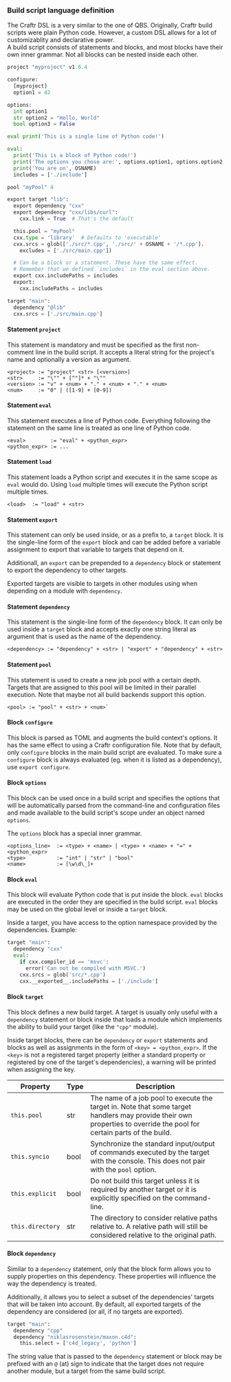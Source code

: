 
### Build script language definition

The Craftr DSL is a very similar to the one of QBS. Originally, Craftr build
scripts were plain Python code. However, a custom DSL allows for a lot of
customizablity and declarative power.  
A build script consists of statements and blocks, and most blocks have their
own inner grammar. Not all blocks can be nested inside each other.

```python
project "myproject" v1.6.4

configure:
  [myproject]
  option1 = 42

options:
  int option1
  str option2 = "Hello, World"
  bool option3 = False

eval print('This is a single line of Python code!')

eval:
  print('This is a block of Python code!')
  print('The options you chose are:', options.option1, options.option2, options.option3)
  print('You are on', OSNAME)
  includes = ['./include']

pool "myPool" 4

export target "lib":
  export dependency "cxx"
  export dependency "cxx/libs/curl":
    cxx.link = True  # That's the default

  this.pool = "myPool"
  cxx.type = 'library'  # Defaults to 'executable'
  cxx.srcs = glob(['./src/*.cpp', './src/' + OSNAME + '/*.cpp'].
    excludes = ['./src/main.cpp'])

  # Can be a block or a statement. These have the same effect.
  # Remember that we defined `includes` in the eval section above.
  export cxx.includePaths = includes
  export:
    cxx.includePaths = includes

target "main":
  dependency "@lib"
  cxx.srcs = ['./src/main.cpp']
```

#### Statement `project`

This statement is mandatory and must be specified as the first non-comment
line in the build script. It accepts a literal string for the project's name
and optionally a version as argument.

    <project> := "project" <str> [<version>]
    <str>     := "\"" + [^"]* + "\""
    <version> := "v" + <num> + "." + <num> + "." + <num>
    <num>     := "0" | ([1-9] + [0-9])

#### Statement `eval`

This statement executes a line of Python code. Everything following the
statement on the same line is treated as one line of Python code.

    <eval>        := "eval" + <python_expr>
    <python_expr> := ...

#### Statement `load`

This statement loads a Python script and executes it in the same scope as
`eval` would do. Using `load` multiple times will execute the Python script
multiple times.

    <load>  := "load" + <str>

#### Statement `export`

This statement can only be used inside, or as a prefix to, a `target` block.
It is the single-line form of the `export` block and can be added before a
variable assignment to export that variable to targets that depend on it.

Additionall, an `export` can be prepended to a `dependency` block or statement
to export the dependency to other targets.

Exported targets are visible to targets in other modules using when depending
on a module with `dependency`.

#### Statement `dependency`

This statement is the single-line form of the `dependency` block. It can only be
used inside a `target` block and accepts exactly one string literal as argument
that is used as the name of the dependency.

    <dependency> := "dependency" + <str> | "export" + "dependency" + <str>

#### Statement `pool`

This statement is used to create a new job pool with a certain depth. Targets
that are assigned to this pool will be limited in their parallel execution.
Note that maybe not all build backends support this option.

    <pool> := "pool" + <str> + <num>`

#### Block `configure`

This block is parsed as TOML and augments the build context's options. It has
the same effect to using a Craftr configuration file. Note that by default,
only `configure` blocks in the main build script are evaluated. To make sure
a `configure` block is always evaluated (eg. when it is listed as a
dependency), use `export configure`.

#### Block `options`

This block can be used once in a build script and specifies the options that
will be automatically parsed from the command-line and configuration files and
made available to the build script's scope under an object named `options`.

The `options` block has a special inner grammar.

    <options_line>  := <type> + <name> | <type> + <name> + "=" + <python_expr>
    <type>          := "int" | "str" | "bool"
    <name>          := [\w\d\_]+

#### Block `eval`

This block will evaluate Python code that is put inside the block. `eval`
blocks are executed in the order they are specified in the build script.
`eval` blocks may be used on the global level or inside a `target` block.

Inside a target, you have access to the option namespace provided by the
dependencies. Example:

```python
target "main":
  dependency "cxx"
  eval:
    if cxx.compiler_id == 'msvc':
      error('Can not be compiled with MSVC.')
    cxx.srcs = glob('src/*.cpp')
    cxx.__exported__.includePaths = ['./include']
```

#### Block `target`

This block defines a new build target. A target is usually only useful with a
`dependency` statement or block inside that loads a module which implements the
ability to build your target (like the `"cpp"` module).

Inside target blocks, there can be `dependency` or `export` statements and
blocks as well as assignments in the form of `<key> = <python_expr>`. If the
`<key>` is not a registered target property (either a standard property or
registered by one of the target's dependencies), a warning will be printed
when assigning the key.

| Property        | Type | Description |
| --------------- | ---- | ----------- |
| `this.pool`     | str  | The name of a job pool to execute the target in. Note that some target handlers may provide their own properties to override the pool for certain parts of the build. |
| `this.syncio`   | bool | Synchronize the standard input/output of commands executed by the target with the console. This does not pair with the `pool` option. |
| `this.explicit` | bool | Do not build this target unless it is required by another target or it is explicitly specified on the command-line. |
| `this.directory`| str  | The directory to consider relative paths relative to. A relative path will still be considered relative to the original path. |

#### Block `dependency`

Similar to a `dependency` statement, only that the block form allows you to
supply properties on this dependency. These properties will influence the
way the dependency is treated.  

Additionally, it allows you to select a subset of the dependencies' targets
that will be taken into account. By default, all exported targets of the
dependency are considered (or all, if no targets are exported).

```python
target "main":
  dependency "cpp"
  dependency "niklasrosenstein/maxon.c4d":
    this.select = ['c4d_legacy', 'python']
```

The string value that is passed to the `dependency` statement or block may be
prefixed with an `@` (at) sign to indicate that the target does not require
another module, but a target from the same build script.
